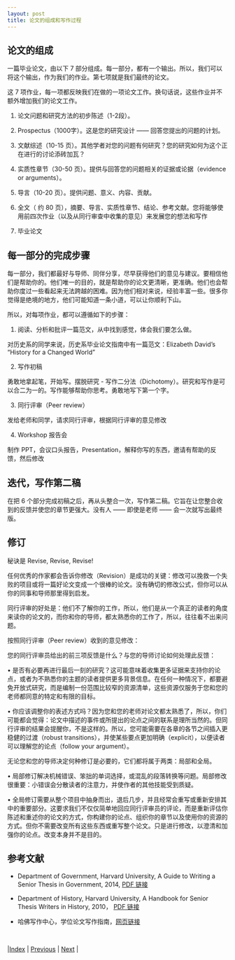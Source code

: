 ```yaml
---
layout: post
title: 论文的组成和写作过程
---
```


## 论文的组成

一篇毕业论文，由以下 7 部分组成。每一部分，都有一个输出。所以，我们可以将这个输出，作为我们的作业。第七项就是我们最终的论文。

这 7 项作业，每一项都反映我们在做的一项论文工作。换句话说，这些作业并不额外增加我们的论文工作。

1. 论文问题和研究方法的初步陈述（1-2段）。

2. Prospectus（1000字）。这是您的研究设计 —— 回答您提出的问题的计划。

3. 文献综述（10-15 页）。其他学者对您的问题有何研究？您的研究如何为这个正在进行的讨论添砖加瓦？

4. 实质性章节（30-50 页）。提供与回答您的问题相关的证据或论据（evidence or arguments）。

5. 导言（10-20 页）。提供问题、意义、内容、贡献。

6. 全文（ 约 80 页），摘要、导言、实质性章节、结论、参考文献。您将能够使用前四次作业（以及从同行审查中收集的意见）来发展您的想法和写作

7. 毕业论文

## 每一部分的完成步骤

每一部分，我们都最好与导师、同伴分享，尽早获得他们的意见与建议。要相信他们是帮助你的。他们唯一的目的，就是帮助你的论文更清晰，更准确。他们也会帮助你度过一些看起来无法跨越的困难。因为他们相对来说，经验丰富一些。很多你觉得是绝境的地方，他们可能知道一条小道，可以让你顺利下山。

所以，对每项作业，都可以遵循如下的步骤：

1. 阅读、分析和批评一篇范文，从中找到感觉，体会我们要怎么做。

对历史系的同学来说，历史系毕业论文指南中有一篇范文：Elizabeth David’s “History for a Changed World”

2. 写作初稿

勇敢地拿起笔，开始写。摆脱研究 - 写作二分法（Dichotomy）。研究和写作是可以合二为一的。写作能够帮助你思考。勇敢地写下第一个字。

3. 同行评审（Peer review）

发给老师和同学，请求同行评审，根据同行评审的意见修改

4. Workshop 报告会

制作 PPT，会议口头报告，Presentation，解释你写的东西，邀请有帮助的反馈，然后修改

## 迭代，写作第二稿

在把 6 个部分完成初稿之后，再从头整合一次，写作第二稿。它旨在让您整合收到的反馈并使您的章节更强大。没有人 —— 即使是老师 —— 会一次就写出最终版。

## 修订

秘诀是 Revise, Revise, Revise!

任何优秀的作家都会告诉你修改（Revision）是成功的关键：修改可以挽救一个失败的项目或将一篇好论文变成一个很棒的论文。没有确切的修改公式，但你可以从你的同事和导师那里得到启发。

同行评审的好处是：他们不了解你的工作，所以，他们是从一个真正的读者的角度来读你的论文的，而你和你的导师，都太熟悉你的工作了，所以，往往看不出来问题。

按照同行评审（Peer review）收到的意见修改：

您的同行评审员给出的前三项反馈是什么？与您的导师讨论如何处理此反馈：

• 是否有必要再进行最后一刻的研究？这可能意味着收集更多证据来支持你的论点，或者为不熟悉你的主题的读者提供更多背景信息。在任何一种情况下，都要避免开放式研究，而是编制一份范围比较窄的资源清单，这些资源仅服务于您和您的老师都同意的特定和有限的目标。

• 你应该调整你的表述方式吗？因为您和您的老师对论文都太熟悉了，所以，你们可能都会觉得：论文中描述的事件或所提出的论点之间的联系是理所当然的。但同行评审的结果会提醒你，不是这样的。所以，您可能需要在各章的各节之间插入更稳健的过渡（robust transitions），并使某些要点更加明确（explicit），以便读者可以理解您的论点（follow your argument）。

无论您和您的导师决定何种修订是必要的，它们都将属于两类：局部和全局。

• 局部修订解决机械错误、笨拙的单词选择，或混乱的段落转换等问题。局部修改很重要：小错误会分散读者的注意力，并使作者的其他技能受到质疑。

• 全局修订需要从整个项目中抽身而出，退后几步，并且经常会重写或重新安排其中的重要部分。这要求我们不仅仅简单地回应同行评审员的评论，而是重新评估你陈述和重述你的论文的方式，你构建你的论点、组织你的章节以及使用你的资源的方式。但你不需要改变所有这些东西或重写整个论文。只是进行修改，以澄清和加强你的论点。改变本身并不是目的。

## 参考文献

- Department of Government, Harvard University, A Guide to Writing a Senior Thesis in Government, 2014, [PDF 链接](https://writingproject.fas.harvard.edu/sites/hwpi.harvard.edu/files/hwp/files/233634_srthesis_0.pdf?m=1442609476)

- Department of History, Harvard University,  A Handbook for Senior Thesis Writers in History, 2010， [PDF 链接](https://writingproject.fas.harvard.edu/sites/hwpi.harvard.edu/files/hwp/files/hist_thesis_handbook_2010-11_web.pdf?m=1668053497)

- 哈佛写作中心，学位论文写作指南，[网页链接](https://writingproject.fas.harvard.edu/pages/senior-thesis-writing-guides)

<br/>

|[Index](../../) | [Previous](1-4-critique-sample) | [Next](1-8-procedure) |